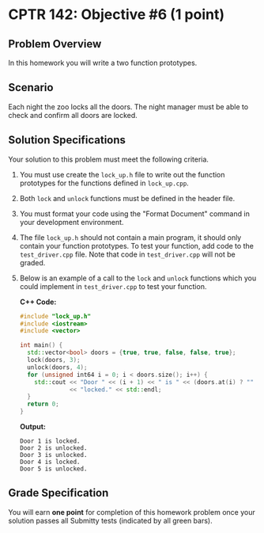 # CPTR 142: Objective #6 (1 point)

## Problem Overview

In this homework you will write a two function prototypes.

## Scenario

Each night the zoo locks all the doors.
The night manager must be able to check and confirm all doors are locked.

## Solution Specifications

Your solution to this problem must meet the following criteria.

1. You must use create the `lock_up.h` file to write out the function prototypes for the functions defined in `lock_up.cpp`.

1. Both `lock` and `unlock` functions must be defined in the header file.

1. You must format your code using the "Format Document" command in your development environment.

1. The file `lock_up.h` should not contain a main program, it should only contain your function prototypes.
   To test your function, add code to the `test_driver.cpp` file.
   Note that code in `test_driver.cpp` will not be graded.

1. Below is an example of a call to the `lock` and `unlock` functions which you could implement in `test_driver.cpp` to test your function.

    **C++ Code:**
    ```c++
    #include "lock_up.h"
    #include <iostream>
    #include <vector>

    int main() {
      std::vector<bool> doors = {true, true, false, false, true};
      lock(doors, 3);
      unlock(doors, 4);
      for (unsigned int64 i = 0; i < doors.size(); i++) {
        std::cout << "Door " << (i + 1) << " is " << (doors.at(i) ? "" : "un")
                  << "locked." << std::endl;
      }
      return 0;
    }

    ```

    **Output:**
    ```shell
    Door 1 is locked.
    Door 2 is unlocked.
    Door 3 is unlocked.
    Door 4 is locked.
    Door 5 is unlocked.
    ```

## Grade Specification

You will earn **one point** for completion of this homework problem once your solution passes all Submitty tests (indicated by all green bars).
